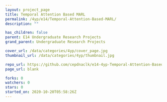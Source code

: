 ```yaml
---
layout: project_page
title: Temporal Attention Based MARL
permalink: /4yp/e14/Temporal-Attention-Based-MARL/
description: ""

has_children: false
parent: E14 Undergraduate Research Projects
grand_parent: Undergraduate Research Projects

cover_url: /data/categories/4yp/cover_page.jpg
thumbnail_url: /data/categories/4yp/thumbnail.jpg

repo_url: https://github.com/cepdnaclk/e14-4yp-Temporal-Attention-Based-MARL
page_url: blank

forks: 0
watchers: 0
stars: 0
started_on: 2020-10-20T05:58:26Z
---
```



